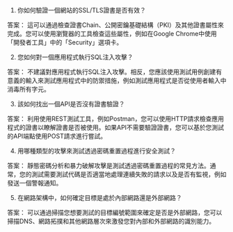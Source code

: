 

1. 你如何驗證一個網站的SSL/TLS證書是否有效？ 

答案： 這可以通過檢查證書Chain、公開密鑰基礎結構（PKI）及其他證書屬性來完成。您可以使用瀏覽器的工具檢查這些屬性，例如在Google Chrome中使用「開發者工具」中的「Security」選項卡。

2. 您如何對一個應用程式執行SQL注入攻擊？ 

答案： 不建議對應用程式執行SQL注入攻擊。相反，您應該使用測試用例創建有意義的輸入來測試應用程式中的防禦措施，例如測試應用程式是否從使用者輸入中消毒所有字元。

3. 該如何找出一個API是否沒有證書驗證？ 

答案： 利用使用REST測試工具，例如Postman，您可以使用HTTP請求檢查應用程式的證書以瞭解證書是否被使用。如果API不需要驗證證書，您可以基於您測試的API端點使用POST請求進行嘗試。

4. 用哪種類型的攻擊來測試透過密碼重置過程進行安全測試？ 

答案： 靜態密碼分析和暴力破解攻擊是測試透過密碼重置過程的常見方法。通常，您的測試需要測試代碼是否適當地處理連續失敗的請求以及是否有監視，例如發送一個警報通知。

5. 在網路架構中，如何確定目標是處於內部網路還是外部網路？ 

答案： 可以通過掃描您想要測試的目標編號範圍來確定是否是外部網路，您可以掃描DNS、網路拓撲和其他網路層次來激發您對內部和外部網路的識別能力。